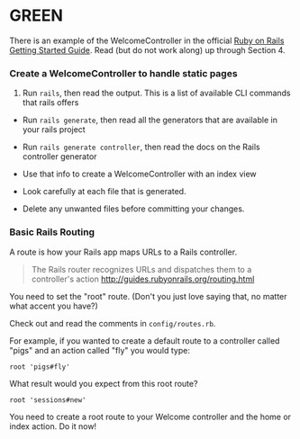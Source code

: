 # GREEN
There is an example of the WelcomeController in the official [Ruby on Rails Getting Started Guide](http://guides.rubyonrails.org/getting_started.html). Read (but do not work along) up through Section 4.

### Create a WelcomeController to handle static pages

1. Run `rails`, then read the output. This is a list of available CLI commands that rails offers

- Run `rails generate`, then read all the generators that are available in your rails project

- Run `rails generate controller`, then read the docs on the Rails controller generator

- Use that info to create a WelcomeController with an index view

- Look carefully at each file that is generated.

- Delete any unwanted files before committing your changes.

### Basic Rails Routing

A route is how your Rails app maps URLs to a Rails controller.

 >The Rails router recognizes URLs and dispatches them to a controller's action
 http://guides.rubyonrails.org/routing.html

You need to set the "root" route. (Don't you just love saying that, no matter what accent you have?)

Check out and read the comments in `config/routes.rb`.

For example, if you wanted to create a default route to a controller called "pigs" and an action called "fly" you would type:

    root 'pigs#fly'

What result would you expect from this root route?

    root 'sessions#new'

You need to create a root route to your Welcome controller and the home or index action. Do it now!
